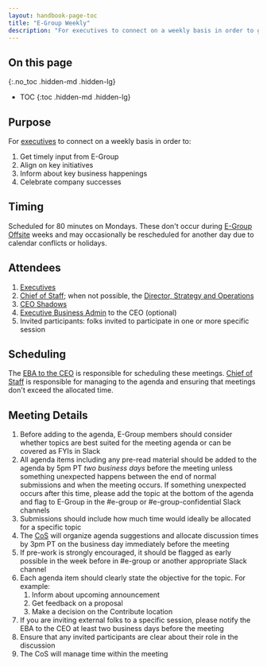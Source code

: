 ```yaml
---
layout: handbook-page-toc
title: "E-Group Weekly"
description: "For executives to connect on a weekly basis in order to get timely input from E-Group, align on key initiatives, inform about key business happenings and celebrate company successes."
---
```


## On this page
{:.no_toc .hidden-md .hidden-lg}

- TOC
{:toc .hidden-md .hidden-lg}

## Purpose

For [executives](/company/team/structure/#executives) to connect on a weekly basis in order to:

1. Get timely input from E-Group
1. Align on key initiatives
1. Inform about key business happenings 
1. Celebrate company successes

## Timing
Scheduled for 80 minutes on Mondays. These don't occur during 
[E-Group Offsite](/company/offsite/)
weeks and may occasionally be rescheduled for another day due to calendar conflicts or holidays. 

## Attendees
1. [Executives](/company/team/structure/#executives)
1. [Chief of Staff](/job-families/chief-executive-officer/chief-of-staff/); when not possible, the [Director, Strategy and Operations](/job-families/chief-executive-officer/strategy-and-operations/)
1. [CEO Shadows](/handbook/ceo/shadow/)
1. [Executive Business Admin](/handbook//eba/#executive-business-administrator-team) to the CEO (optional)
1. Invited participants: folks invited to participate in one or more specific session

## Scheduling
The [EBA to the CEO](https://about.gitlab.com/handbook/eba/#executive-business-administrator-team) is responsible for scheduling these meetings. [Chief of Staff](https://about.gitlab.com/job-families/chief-executive-officer/chief-of-staff/#directed-work) is responsible for managing to the agenda and ensuring that meetings don't exceed the allocated time. 

## Meeting Details
1. Before adding to the agenda, E-Group members should consider whether topics are best suited for the meeting agenda or can be covered as FYIs in Slack
1. All agenda items including any pre-read material should be added to the agenda by 5pm PT *two business days* before the meeting unless something unexpected happens between the end of normal submissions and when the meeting occurs. If something unexpected occurs after this time, please add the topic at the bottom of the agenda and flag to E-Group in the #e-group or #e-group-confidential Slack channels
1. Submissions should include how much time would ideally be allocated for a specific topic 
1. The [CoS](/job-families/chief-executive-officer/chief-of-staff/) will organize agenda suggestions and allocate discussion times by 3pm PT on the business day immediately before the meeting
1. If pre-work is strongly encouraged, it should be flagged as early possible in the week before in #e-group or another appropriate Slack channel
1. Each agenda item should clearly state the objective for the topic. For example:
   1. Inform about upcoming announcement
   1. Get feedback on a proposal
   1. Make a decision on the Contribute location
1. If you are inviting external folks to a specific session, please notify the EBA to the CEO at least two business days before the meeting
1. Ensure that any invited participants are clear about their role in the discussion
1. The CoS will manage time within the meeting


